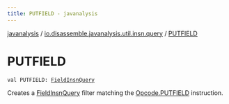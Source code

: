 ```yaml
---
title: PUTFIELD - javanalysis
---
```


[javanalysis](../index.html) / [io.disassemble.javanalysis.util.insn.query](index.html) / [PUTFIELD](./-p-u-t-f-i-e-l-d.html)

# PUTFIELD

`val PUTFIELD: `[`FieldInsnQuery`](-field-insn-query/index.html)

Creates a [FieldInsnQuery](-field-insn-query/index.html) filter matching the [Opcode.PUTFIELD](#) instruction.

